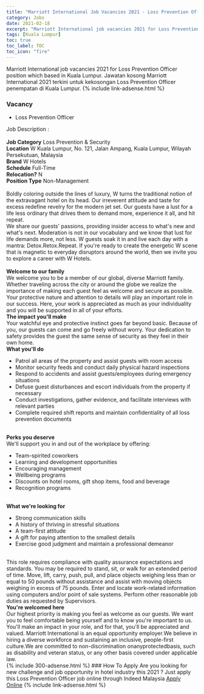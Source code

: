 ```yaml
---
title: "Marriott International Job Vacancies 2021 - Loss Prevention Officer" 
category: Jobs 
date: 2021-02-18 
excerpt: "Marriott International job vacancies 2021 for Loss Prevention Officer position which based in Kuala Lumpur. Jawatan kosong Marriott International 2021 terkini untuk kekosongan Loss Prevention Officer penempatan di Kuala Lumpur" 
tags: [Kuala Lumpur] 
toc: true 
toc_label: TOC 
toc_icon: "fire" 
--- 
```


Marriott International job vacancies 2021 for Loss Prevention Officer position which based in Kuala Lumpur. Jawatan kosong Marriott International 2021 terkini untuk kekosongan Loss Prevention Officer penempatan di Kuala Lumpur. 
{% include link-adsense.html %} 
### Vacancy 
- Loss Prevention Officer 
<div><div>Job Description :<br>
<br>
<b>Job Category</b> Loss Prevention &amp; Security<br>
<b>Location</b> W Kuala Lumpur, No. 121, Jalan Ampang, Kuala Lumpur, Wilayah Persekutuan, Malaysia
<br>
<b>Brand</b> W Hotels<br>
<b>Schedule</b> Full-Time<br>
<b>Relocation?</b> N<br>
<b>Position Type</b> Non-Management<br>
<br>
Boldly coloring outside the lines of luxury, W turns the traditional notion of the extravagant hotel on its head. Our irreverent attitude and taste for excess redefine revelry for the modern jet set. Our guests have a lust for a life less ordinary that drives them to demand more, experience it all, and hit repeat.
<br>
We share our guests' passions, providing insider access to what's new and what's next. Moderation is not in our vocabulary and we know that lust for life demands more, not less. W guests soak it in and live each day with a mantra: Detox.Retox.Repeat. If you're ready to create the energetic W scene that is magnetic to everyday disruptors around the world, then we invite you to explore a career with W Hotels.<br>
<br>
<b>Welcome to our family</b>
<br>
We welcome you to be a member of our global, diverse Marriott family. Whether traveling across the city or around the globe we realize the importance of making each guest feel as welcome and secure as possible. Your protective nature and attention to details will play an important role in our success. Here, your work is appreciated as much as your individuality and you will be supported in all of your efforts.
<br>
<b>The impact you'll make</b>
<br>
Your watchful eye and protective instinct goes far beyond basic. Because of you, our guests can come and go freely without worry. Your dedication to safety provides the guest the same sense of security as they feel in their own home.
<br>
<b>What you'll do</b>
<ul><li>Patrol all areas of the property and assist guests with room access</li>
<li>Monitor security feeds and conduct daily physical hazard inspections</li>
<li>Respond to accidents and assist guests/employees during emergency situations</li>
<li>Defuse guest disturbances and escort individuals from the property if necessary</li>
<li>Conduct investigations, gather evidence, and facilitate interviews with relevant parties</li>
<li>Complete required shift reports and maintain confidentiality of all loss prevention documents</li>
</ul><br>
<b>Perks you deserve</b>
<br>
We'll support you in and out of the workplace by offering:
<ul><li>Team-spirited coworkers</li>
<li>Learning and development opportunities</li>
<li>Encouraging management</li>
<li>Wellbeing programs</li>
<li>Discounts on hotel rooms, gift shop items, food and beverage</li>
<li>Recognition programs</li>
</ul><br>
<b>What we're looking for</b>
<ul><li>Strong communication skills</li>
<li>A history of thriving in stressful situations</li>
<li>A team-first attitude</li>
<li>A gift for paying attention to the smallest details</li>
<li>Exercise good judgment and maintain a professional demeanor</li>
</ul><br>
This role requires compliance with quality assurance expectations and standards. You may be required to stand, sit, or walk for an extended period of time. Move, lift, carry, push, pull, and place objects weighing less than or equal to 50 pounds without assistance and assist with moving objects weighing in excess of 75 pounds. Enter and locate work-related information using computers and/or point of sale systems. Perform other reasonable job duties as requested by Supervisors.
<br>
<b>You're welcomed here</b>
<br>
Our highest priority is making you feel as welcome as our guests. We want you to feel comfortable being yourself and to know you're important to us. You'll make an impact in your role, and for that, you'll be appreciated and valued. Marriott International is an equal opportunity employer.We believe in hiring a diverse workforce and sustaining an inclusive, people-first culture.We are committed to non-discrimination onanyprotectedbasis, such as disability and veteran status, or any other basis covered under applicable law.</div></div> 
{% include 300-adsense.html %} 
### How To Apply 
Are you looking for new challenge and job opportunity in hotel industry this 2021 ?
Just apply this Loss Prevention Officer job online through Indeed Malaysia 
<a href="https://malaysia.indeed.com/viewjob?jk=4398f7f8e78c2757" class="btn btn--info" target="_blank" rel="nofollow noopenner">Apply Online</a> 
{% include link-adsense.html %} 